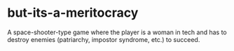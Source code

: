# but-its-a-meritocracy
A space-shooter-type game where the player is a woman in tech and has to destroy enemies (patriarchy, impostor syndrome, etc.) to succeed.
